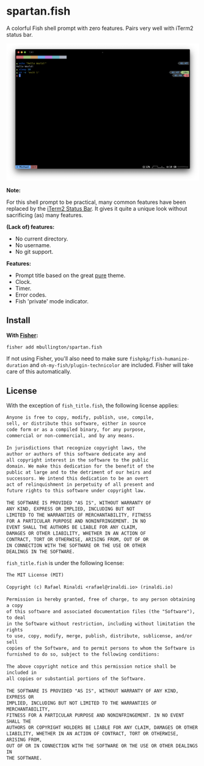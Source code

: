 # spartan.fish

A colorful Fish shell prompt with zero features. Pairs very well with iTerm2 status bar.

![screenshot](./readme/screenshot.png)

**Note:**

For this shell prompt to be practical, many common features have been replaced by
the [iTerm2 Status Bar](https://www.iterm2.com/documentation-status-bar.html). It gives it quite
a unique look without sacrificing (as) many features.

**(Lack of) features:**
- No current directory.
- No username.
- No git support.

**Features:**
- Prompt title based on the great [pure](https://github.com/rafaelrinaldi/pure) theme.
- Clock.
- Timer.
- Error codes.
- Fish 'private' mode indicator.

## Install

**With [Fisher](https://github.com/jorgebucaran/fisher):**
```sh
fisher add mbullington/spartan.fish
```

If not using Fisher, you'll also need to make sure `fishpkg/fish-humanize-duration`
and `oh-my-fish/plugin-technicolor` are included. Fisher will take care of this automatically.

## License

With the exception of `fish_title.fish`, the following
 license applies:

```
Anyone is free to copy, modify, publish, use, compile,
sell, or distribute this software, either in source
code form or as a compiled binary, for any purpose,
commercial or non-commercial, and by any means.

In jurisdictions that recognize copyright laws, the 
author or authors of this software dedicate any and 
all copyright interest in the software to the public 
domain. We make this dedication for the benefit of the 
public at large and to the detriment of our heirs and 
successors. We intend this dedication to be an overt 
act of relinquishment in perpetuity of all present and 
future rights to this software under copyright law.

THE SOFTWARE IS PROVIDED "AS IS", WITHOUT WARRANTY OF 
ANY KIND, EXPRESS OR IMPLIED, INCLUDING BUT NOT 
LIMITED TO THE WARRANTIES OF MERCHANTABILITY, FITNESS
FOR A PARTICULAR PURPOSE AND NONINFRINGEMENT. IN NO 
EVENT SHALL THE AUTHORS BE LIABLE FOR ANY CLAIM, 
DAMAGES OR OTHER LIABILITY, WHETHER IN AN ACTION OF
CONTRACT, TORT OR OTHERWISE, ARISING FROM, OUT OF OR 
IN CONNECTION WITH THE SOFTWARE OR THE USE OR OTHER 
DEALINGS IN THE SOFTWARE.
```

`fish_title.fish` is under the following license:

```
The MIT License (MIT)

Copyright (c) Rafael Rinaldi <rafael@rinaldi.io> (rinaldi.io)

Permission is hereby granted, free of charge, to any person obtaining a copy
of this software and associated documentation files (the "Software"), to deal
in the Software without restriction, including without limitation the rights
to use, copy, modify, merge, publish, distribute, sublicense, and/or sell
copies of the Software, and to permit persons to whom the Software is
furnished to do so, subject to the following conditions:

The above copyright notice and this permission notice shall be included in
all copies or substantial portions of the Software.

THE SOFTWARE IS PROVIDED "AS IS", WITHOUT WARRANTY OF ANY KIND, EXPRESS OR
IMPLIED, INCLUDING BUT NOT LIMITED TO THE WARRANTIES OF MERCHANTABILITY,
FITNESS FOR A PARTICULAR PURPOSE AND NONINFRINGEMENT. IN NO EVENT SHALL THE
AUTHORS OR COPYRIGHT HOLDERS BE LIABLE FOR ANY CLAIM, DAMAGES OR OTHER
LIABILITY, WHETHER IN AN ACTION OF CONTRACT, TORT OR OTHERWISE, ARISING FROM,
OUT OF OR IN CONNECTION WITH THE SOFTWARE OR THE USE OR OTHER DEALINGS IN
THE SOFTWARE.
```


